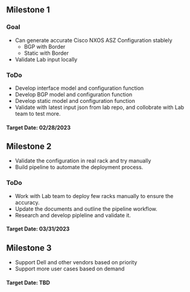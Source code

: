 ## Milestone 1

### Goal

- Can generate accurate Cisco NXOS ASZ Configuration stablely
  - BGP with Border
  - Static with Border
- Validate Lab input locally

### ToDo

- Develop interface model and configuration function
- Develop BGP model and configuration function
- Develop static model and configuration function
- Validate with latest input json from lab repo, and collobrate with Lab team to test more.

#### Target Date: 02/28/2023

## Milestone 2

- Validate the configuration in real rack and try manually
- Build pipeline to automate the deployment process.

### ToDo

- Work with Lab team to deploy few racks manually to ensure the accuracy.
- Update the documents and outline the pipeline workflow.
- Research and develop pipleline and validate it.

#### Target Date: 03/31/2023

## Milestone 3

- Support Dell and other vendors based on priority
- Support more user cases based on demand

#### Target Date: TBD
